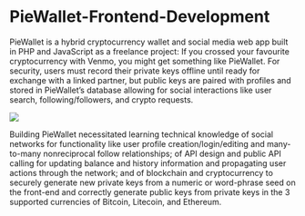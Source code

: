 # PieWallet-Frontend-Development

PieWallet is a hybrid cryptocurrency wallet and social media web app built in PHP and JavaScript as a freelance project: If you crossed your favourite cryptocurrency with Venmo, you might get something like PieWallet. For security, users must record their private keys offline until ready for exchange with a linked partner, but public keys are paired with profiles and stored in PieWallet’s database allowing for social interactions like user search, following/followers, and crypto requests.

<img src="https://repository-images.githubusercontent.com/142789822/89663480-73ab-11ea-9f00-808a4a97f863" />

Building PieWallet necessitated learning technical knowledge of social networks for functionality like user profile creation/login/editing and many-to-many nonreciprocal follow relationships; of API design and public API calling for updating balance and history information and propagating user actions through the network; and of blockchain and cryptocurrency to securely generate new private keys from a numeric or word-phrase seed on the front-end and correctly generate public keys from private keys in the 3 supported currencies of Bitcoin, Litecoin, and Ethereum.
